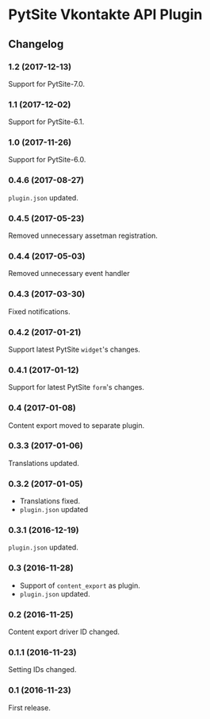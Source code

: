 # PytSite Vkontakte API Plugin


## Changelog


### 1.2 (2017-12-13)

Support for PytSite-7.0.


### 1.1 (2017-12-02)

Support for PytSite-6.1.


### 1.0 (2017-11-26)

Support for PytSite-6.0.


### 0.4.6 (2017-08-27)

`plugin.json` updated.


### 0.4.5 (2017-05-23)

Removed unnecessary assetman registration.


### 0.4.4 (2017-05-03)

Removed unnecessary event handler


### 0.4.3 (2017-03-30)

Fixed notifications.


### 0.4.2 (2017-01-21)

Support latest PytSite `widget`'s changes.


### 0.4.1 (2017-01-12)

Support for latest PytSite `form`'s changes.


### 0.4  (2017-01-08)

Content export moved to separate plugin.


### 0.3.3 (2017-01-06)

Translations updated.


### 0.3.2 (2017-01-05)

- Translations fixed.
- `plugin.json` updated


### 0.3.1 (2016-12-19)

`plugin.json` updated.


### 0.3 (2016-11-28)

- Support of `content_export` as plugin.
- `plugin.json` updated.


### 0.2 (2016-11-25)

Content export driver ID changed.


### 0.1.1 (2016-11-23)

Setting IDs changed.


### 0.1 (2016-11-23)

First release.
